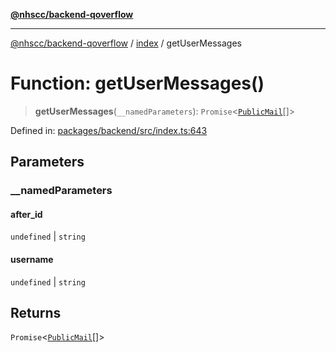 [**@nhscc/backend-qoverflow**](../../README.md)

***

[@nhscc/backend-qoverflow](../../README.md) / [index](../README.md) / getUserMessages

# Function: getUserMessages()

> **getUserMessages**(`__namedParameters`): `Promise`\<[`PublicMail`](../../db/type-aliases/PublicMail.md)[]\>

Defined in: [packages/backend/src/index.ts:643](https://github.com/nhscc/qoverflow.api.hscc.bdpa.org/blob/7f72ded3e1b4a649a6466e0d002164176291fadc/packages/backend/src/index.ts#L643)

## Parameters

### \_\_namedParameters

#### after_id

`undefined` \| `string`

#### username

`undefined` \| `string`

## Returns

`Promise`\<[`PublicMail`](../../db/type-aliases/PublicMail.md)[]\>
